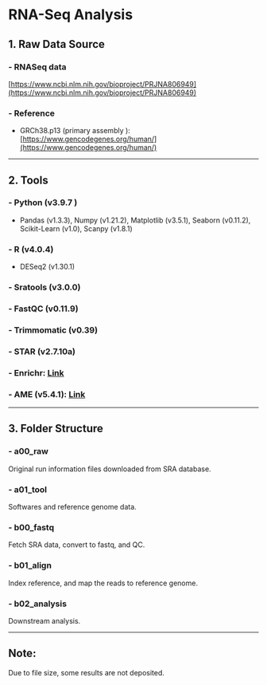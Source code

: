 # **RNA-Seq Analysis**

## 1. **Raw Data Source**
### \- RNASeq data  
[https://www.ncbi.nlm.nih.gov/bioproject/PRJNA806949](https://www.ncbi.nlm.nih.gov/bioproject/PRJNA806949)  
### \- Reference
- GRCh38.p13 (primary assembly ):   [https://www.gencodegenes.org/human/](https://www.gencodegenes.org/human/)
---
## 2.  **Tools**  
### \- Python (v3.9.7 )  
- Pandas (v1.3.3),   Numpy (v1.21.2), Matplotlib (v3.5.1), Seaborn (v0.11.2), Scikit-Learn (v1.0), Scanpy (v1.8.1)
  
### \- R (v4.0.4)
- DESeq2 (v1.30.1)  
  
### \- Sratools (v3.0.0)  
### \- FastQC (v0.11.9)  
### \- Trimmomatic (v0.39)  
### \- STAR (v2.7.10a)
### \- Enrichr:  [Link](https://maayanlab.cloud/Enrichr/)  
### \- AME (v5.4.1):  [Link](https://meme-suite.org/meme/tools/ame) 
---
## 3. **Folder Structure**  
### \- a00_raw
Original run information files downloaded from SRA database.  
### \- a01_tool
Softwares and reference genome data.  
### \- b00_fastq
Fetch SRA data, convert to fastq, and QC.  
### \- b01_align  
Index reference, and map the reads to reference genome.
### \- b02_analysis  
Downstream analysis.  

---
## Note:  
Due to file size, some results are not deposited. 
